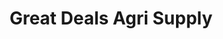 ---
title: "Great Deals Agri Supply"
url: /silang/great-deals-agri-supply/
shop: Landwirtschaftlich
---